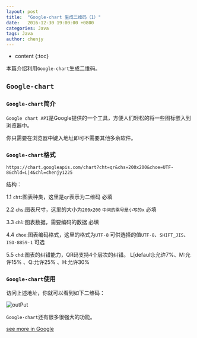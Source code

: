 ```yaml
---
layout: post
title:  "Google-chart 生成二维码（1）"
date:   2016-12-30 19:00:00 +0800
categories: Java
tags: Java 
author: chenjy
---
```


* content
{:toc}

本篇介绍利用`Google-chart`生成二维码。





## `Google-chart`

### `Google-chart`简介

`Google chart API`是Google提供的一个工具，方便人们轻松的将一些图标嵌入到浏览器中。

你只需要在浏览器中键入地址即可不需要其他多余软件。

### `Google-chart`格式

`https://chart.googleapis.com/chart?cht=qr&chs=200x200&choe=UTF-8&chld=L|4&chl=chenjy1225`

结构：

1.1 `cht`:图表种类，这里是`qr`表示为二维码  必填

2.2 `chs`:图表尺寸，这里的大小为`200x200`  `中间的乘号是小写的x`  必填

3.3 `chl`:图表数据，需要编码的数据  必填

4.4 `choe`:图表编码格式，这里的格式为`UTF-8` 可供选择的值`UTF-8`、`SHIFT_JIS`、`ISO-8859-1`  可选

5.5 `chd`:图表的纠错能力，QR码支持4个层次的纠错。 L[default]:允许7%、M:允许15% 、Q:允许25% 、H:允许30% 

### `Google-chart`使用

访问上述地址，你就可以看到如下二维码：

![outPut](http://ww3.sinaimg.cn/mw690/c584f169gw1fbeqatnyvnj206705s3yd.jpg)

`Google-chart`还有很多很强大的功能。


[see more in Google](https://developers.google.com/chart/)